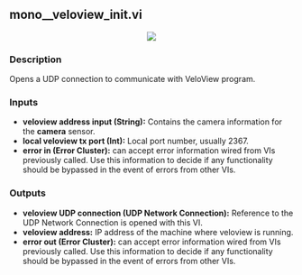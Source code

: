 ## mono__veloview_init.vi
<p align="center">
<img src="https://github.com/monoDriveIO/client/blob/master/WikiPhotos/LV_client/sensors/monoDrive_lvlib_mono__veloview_init.png"  />
</p>

### Description
Opens a UDP connection to communicate with VeloView program. 

### Inputs

- **veloview address input (String):** Contains the camera information for the **camera** sensor.
- **local veloview tx port (Int):** Local port number, usually 2367.
- **error in (Error Cluster):** can accept error information wired from VIs previously called. Use this information to decide if any functionality should be bypassed in the event of errors from other VIs.


### Outputs
- **veloview UDP connection (UDP Network Connection):** Reference to the UDP Network Connection is opened with this VI.
- **veloview address:** IP address of the machine where veloview is running.
- **error out (Error Cluster):** can accept error information wired from VIs previously called. Use this information to decide if any functionality should be bypassed in the event of errors from other VIs.
